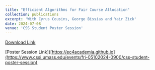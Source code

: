 ```yaml
---
title: "Efficient Algorithms for Fair Course Allocation"
collection: publications
excerpt: 'With Cyrus Cousins, George Bissias and Yair Zick'
date: 2024-07-08
venue: 'CSS Student Poster Session'
---
```

[Download Link](https://cheerstopaula.github.io/files/CSS_Poster.pdf)

[Poster Session Link]([https://ec4academia.github.io](https://www.cssi.umass.edu/events/fri-05102024-0900/css-student-poster-session)

